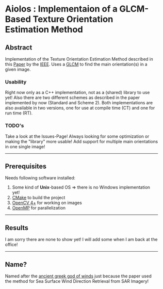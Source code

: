 # Aiolos : Implementaion of a GLCM-Based Texture Orientation Estimation Method

## Abstract

Implementation of the Texture Orientation Estimation Method described in this [Paper](Paper.pdf) by the [IEEE](https://ieeexplore.ieee.org/abstract/document/8331276).
Uses a [GLCM](https://de.wikipedia.org/wiki/Grauwertematrix) to find the main orientation(s) in a given image.

### Usability

Right now only as a C++ implementation, not as a (shared) library to use yet!
Also there are two different schemes as described in the paper implemented by now (Standard and Scheme 2).
Both implementations are also available in two versions, one for use at compile time (CT) and one for run time (RT).

### TODO's

Take a look at the Issues-Page!
Always looking for some optimization or making the "library" more usable!
Add support for multiple main orientations in one single image!

---

## Prerequisites

Needs following software installed:
1. Some kind of **Unix**-based OS => there is no Windows implementation yet!
2. [CMake](https://cmake.org/) to build the project
2. [OpenCV 4+](https://opencv.org/) for working on images
3. [OpenMP](https://www.openmp.org/) for parallelization

---

## Results

I am sorry there are none to show yet! I will add some when I am back at the office!

---

## Name?

Named after the [ancient greek god of winds](https://en.wikipedia.org/wiki/Aeolus_(Odyssey)) just because the paper used the method for Sea Surface Wind Direction Retrieval from SAR Imagery!
